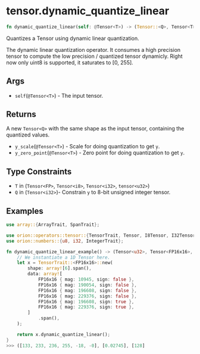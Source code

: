 # tensor.dynamic_quantize_linear

```rust
fn dynamic_quantize_linear(self: @Tensor<T>) -> (Tensor::<Q>, Tensor<T>, Tensor<T>);
```

Quantizes a Tensor using dynamic linear quantization.

The dynamic linear quantization operator. It consumes a high precision tensor 
to compute the low precision / quantized tensor dynamicly. 
Right now only uint8 is supported, it saturates to [0, 255].

## Args

* `self`(`@Tensor<T>`) - The input tensor.

## Returns

A new `Tensor<Q>` with the same shape as the input tensor, containing the quantized values.
* `y_scale`(`@Tensor<T>`) - Scale for doing quantization to get `y`.
* `y_zero_point`(`@Tensor<T>`) - Zero point for doing quantization to get `y`.

## Type Constraints

* `T` in (`Tensor<FP>`, `Tensor<i8>`, `Tensor<i32>`, `tensor<u32>`)
* `Q` in (`Tensor<i32>`)- Constrain `y` to 8-bit unsigned integer tensor.

## Examples

```rust
use array::{ArrayTrait, SpanTrait};

use orion::operators::tensor::{TensorTrait, Tensor, I8Tensor, I32Tensor};
use orion::numbers::{u8, i32, IntegerTrait};

fn dynamic_quantize_linear_example() -> (Tensor<u32>, Tensor<FP16x16>, Tensor<FP16x16>) {
    // We instantiate a 1D Tensor here.
    let x = TensorTrait::<FP16x16>::new(
        shape: array![6].span(),
        data: array![
            FP16x16 { mag: 10945, sign: false },
            FP16x16 { mag: 190054, sign: false },
            FP16x16 { mag: 196608, sign: false },
            FP16x16 { mag: 229376, sign: false },
            FP16x16 { mag: 196608, sign: true },
            FP16x16 { mag: 229376, sign: true },
        ]
            .span(),
    );

    return x.dynamic_quantize_linear();
}
>>> ([133, 233, 236, 255, -18, -0], [0.02745], [128]
```
